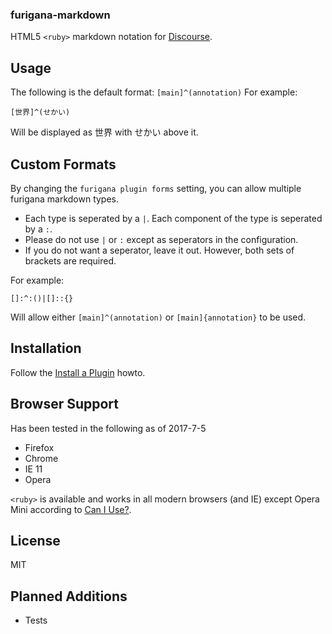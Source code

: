 ### furigana-markdown

HTML5 `<ruby>` markdown notation for [Discourse](https://www.discourse.org).

## Usage

The following is the default format: `[main]^(annotation)`
For example:

```
[世界]^(せかい)
```

Will be displayed as 世界 with せかい above it.

## Custom Formats

By changing the `furigana plugin forms` setting, you can allow multiple
furigana markdown types.

* Each type is seperated by a `|`.
Each component of the type is seperated by a `:`.
* Please do not use `|` or `:` except as seperators in the configuration.
* If you do not want a seperator, leave it out. However, both sets of brackets are required.

For example:
```
[]:^:()|[]::{}
```
Will allow either `[main]^(annotation)` or `[main]{annotation}` to be used.



## Installation

Follow the [Install a Plugin](https://meta.discourse.org/t/install-a-plugin/19157) howto.

## Browser Support
Has been tested in the following as of 2017-7-5
* Firefox
* Chrome
* IE 11
* Opera

`<ruby>` is available and works in all modern browsers (and IE) except Opera Mini according to [Can I Use?](http://caniuse.com/#feat=ruby).

## License

MIT

## Planned Additions
* Tests
